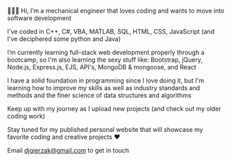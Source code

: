 👩🏻‍💻 Hi, I’m a mechanical engineer that loves coding and wants to move into software development

I've coded in C++, C#, VBA, MATLAB, SQL, HTML, CSS, JavaScript (and I've deciphered some python and Java)

I’m currently learning full-stack web development properly through a bootcamp, so I'm also learning the sexy stuff like: Bootstrap, jQuery, Node.js, Express.js, EJS, API's, MongoDB & mongoose, and React

I have a solid foundation in programming since I love doing it, but I'm learning how to improve my skills as well as industry standards and methods and the finer science of data structures and algorithms

Keep up with my journey as I upload new projects (and check out my older coding work)

Stay tuned for my published personal website that will showcase my favorite coding and creative projects ♥️

Email djgierzak@gmail.com to get in touch         

<!---
multitalented/multitalented is a ✨ special ✨ repository because its `README.md` (this file) appears on your GitHub profile.
You can click the Preview link to take a look at your changes.
--->
